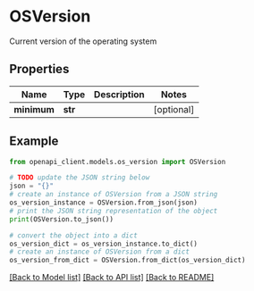 # OSVersion

Current version of the operating system

## Properties

Name | Type | Description | Notes
------------ | ------------- | ------------- | -------------
**minimum** | **str** |  | [optional] 

## Example

```python
from openapi_client.models.os_version import OSVersion

# TODO update the JSON string below
json = "{}"
# create an instance of OSVersion from a JSON string
os_version_instance = OSVersion.from_json(json)
# print the JSON string representation of the object
print(OSVersion.to_json())

# convert the object into a dict
os_version_dict = os_version_instance.to_dict()
# create an instance of OSVersion from a dict
os_version_from_dict = OSVersion.from_dict(os_version_dict)
```
[[Back to Model list]](../README.md#documentation-for-models) [[Back to API list]](../README.md#documentation-for-api-endpoints) [[Back to README]](../README.md)


